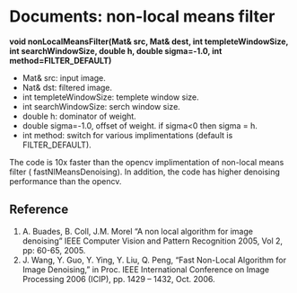 Documents: non-local means filter
=================================


**void nonLocalMeansFilter(Mat& src, Mat& dest, int templeteWindowSize, int searchWindowSize, double h, double sigma=-1.0, int method=FILTER_DEFAULT)**
* Mat& src: input image.  
* Nat& dst: filtered image.  
* int templeteWindowSize: templete window size.  
* int searchWindowSize: serch window size.  
* double h: dominator of weight.  
* double sigma=-1.0, offset of weight. if sigma<0 then sigma = h.  
* int method: switch for various implimentations (default is FILTER_DEFAULT).   

The code is 10x faster than the opencv implimentation of non-local means filter (	fastNlMeansDenoising).
In addition, the code has higher denoising performance than the opencv.  

Reference
---------
1. A. Buades, B. Coll, J.M. Morel “A non local algorithm for image denoising” IEEE Computer Vision and Pattern Recognition 2005, Vol 2, pp: 60-65, 2005.  
2. J. Wang, Y. Guo, Y. Ying, Y. Liu, Q. Peng, “Fast Non-Local Algorithm for Image Denoising,” in Proc. IEEE International Conference on Image Processing 2006 (ICIP), pp. 1429 – 1432, Oct. 2006.  
